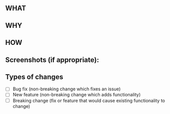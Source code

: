 ## WHAT

## WHY

## HOW

## Screenshots (if appropriate):

<!-- Attach a screen shot if ui change -->
<!-- or attach a gif if workflow has changed -->

## Types of changes

<!-- Types of changes does your code introduce? Put an `x` in all the boxes that apply: -->

- [ ] Bug fix (non-breaking change which fixes an issue)
- [ ] New feature (non-breaking change which adds functionality)
- [ ] Breaking change (fix or feature that would cause existing functionality to change)
